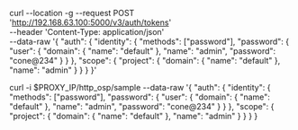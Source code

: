 curl --location -g --request POST 'http://192.168.63.100:5000/v3/auth/tokens' \
--header 'Content-Type: application/json' \
--data-raw '{
	"auth": {
		"identity": {
			"methods": ["password"],
			"password": {
				"user": {
					"domain": {
						"name": "default"
					},
					"name": "admin",
					"password": "cone@234"
				}
			}
		},
		"scope": {
			"project": {
				"domain": {
					"name": "default"
				},
				"name": "admin"
			}
		}
	}
}'

curl -i $PROXY_IP/http_osp/sample --data-raw '{
"auth": {
"identity": {
"methods": ["password"],
"password": {
"user": {
"domain": {
"name": "default"
},
"name": "admin",
"password": "cone@234"
}
}
},
"scope": {
"project": {
"domain": {
"name": "default"
},
"name": "admin"
}
}
}
}